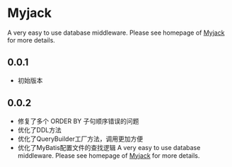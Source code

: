 # Myjack

A very easy to use database middleware. Please see homepage of [Myjack](http://mayanjun.org/myjack) for more details.

## 0.0.1
- 初始版本

## 0.0.2
- 修复了多个 ORDER BY 子句顺序错误的问题
- 优化了DDL方法  
- 优化了QueryBuilder工厂方法，调用更加方便
- 优化了MyBatis配置文件的查找逻辑
A very easy to use database middleware. Please see homepage of [Myjack](http://mayanjun.org/projects/myjack) for more details. 
